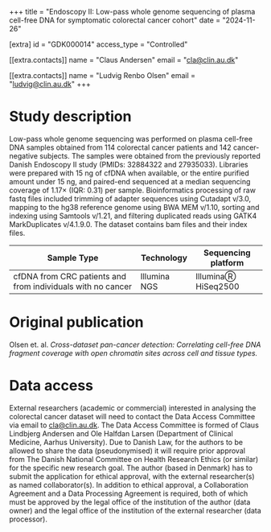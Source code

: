 +++
title = "Endoscopy II: Low-pass whole genome sequencing of plasma cell-free DNA for symptomatic colorectal cancer cohort"
date = "2024-11-26"

[extra]
id = "GDK000014"
access_type = "Controlled"

[[extra.contacts]]
name = "Claus Andersen"
email = "cla@clin.au.dk"

[[extra.contacts]]
name = "Ludvig Renbo Olsen"
email = "ludvig@clin.au.dk"
+++

# Study description

Low-pass whole genome sequencing was performed on plasma cell-free DNA samples obtained from 114 colorectal cancer patients and 142 cancer-negative subjects. The samples were obtained from the previously reported Danish Endoscopy II study (PMIDs: 32884322 and 27935033). Libraries were prepared with 15 ng of cfDNA when available, or the entire purified amount under 15 ng, and paired-end sequenced at a median sequencing coverage of 1.17× (IQR: 0.31) per sample. Bioinformatics processing of raw fastq files included trimming of adapter sequences using Cutadapt v/3.0, mapping to the hg38 reference genome using BWA MEM v/1.10, sorting and indexing using Samtools v/1.21, and filtering duplicated reads using GATK4 MarkDuplicates v/4.1.9.0. The dataset contains bam files and their index files.

Sample Type                                                     | Technology    | Sequencing platform
----------------------------------------------------------------|---------------|---------------------
cfDNA from CRC patients and from individuals with no cancer     | Illumina NGS  | IlluminaⓇ  HiSeq2500


# Original publication

Olsen et. al. *Cross-dataset pan-cancer detection: Correlating cell-free DNA fragment coverage with open chromatin sites across cell and tissue types.*

# Data access

External researchers (academic or commercial) interested in analysing the colorectal cancer dataset will need to contact the Data Access Committee via email to cla@clin.au.dk. The Data Access Committee is formed of Claus Lindbjerg Andersen and Ole Halfdan Larsen (Department of Clinical Medicine, Aarhus University). Due to Danish Law, for the authors to be allowed to share the data (pseudonymised) it will require prior approval from The Danish National Committee on Health Research Ethics (or similar) for the specific new research goal. The author (based in Denmark) has to submit the application for ethical approval, with the external researcher(s) as named collaborator(s). In addition to ethical approval, a Collaboration Agreement and a Data Processing Agreement is required, both of which must be approved by the legal office of the institution of the author (data owner) and the legal office of the institution of the external researcher (data processor).
